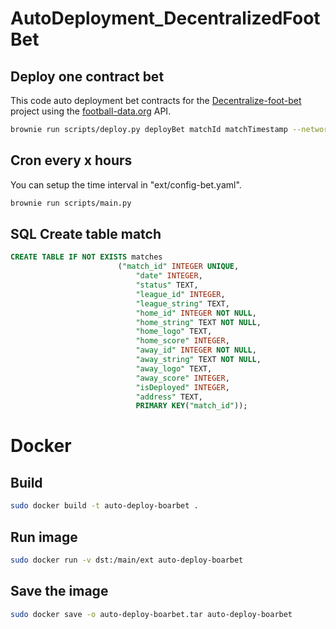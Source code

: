 # AutoDeployment_DecentralizedFootBet

## Deploy one contract bet

This code auto deployment bet contracts for the [Decentralize-foot-bet](https://github.com/beirao/main-decentralize-foot-bet) project using the [football-data.org](https://www.football-data.org/) API.

```bash
brownie run scripts/deploy.py deployBet matchId matchTimestamp --network goerli
```

## Cron every x hours

You can setup the time interval in "ext/config-bet.yaml".

```bash
brownie run scripts/main.py
```

## SQL Create table match

```sql
CREATE TABLE IF NOT EXISTS matches
                        ("match_id" INTEGER UNIQUE,
                            "date" INTEGER,
                            "status" TEXT,
                            "league_id" INTEGER,
                            "league_string" TEXT,
                            "home_id" INTEGER NOT NULL,
                            "home_string" TEXT NOT NULL,
                            "home_logo" TEXT,
                            "home_score" INTEGER,
                            "away_id" INTEGER NOT NULL,
                            "away_string" TEXT NOT NULL,
                            "away_logo" TEXT,
                            "away_score" INTEGER,
                            "isDeployed" INTEGER,
                            "address" TEXT,
                            PRIMARY KEY("match_id"));
```

# Docker

## Build

```bash
sudo docker build -t auto-deploy-boarbet .
```

## Run image

```bash
sudo docker run -v dst:/main/ext auto-deploy-boarbet
```

## Save the image

```bash
sudo docker save -o auto-deploy-boarbet.tar auto-deploy-boarbet
```
